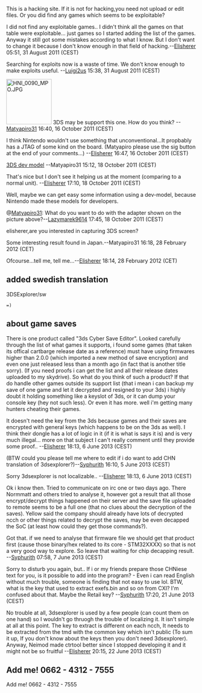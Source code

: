 This is a hacking site. If it is not for hacking,you need not upload or
edit files. Or you did find any games which seems to be exploitable?


I did not find any exploitable games.. I didn't think all the games on
that table were exploitable... just games so I started adding the list
of the games. Anyway it still got some mistakes according to what I
know. But I don't want to change it because I don't know enough in that
field of hacking.--[Elisherer](User:Elisherer "wikilink") 05:51, 31
August 2011 (CEST)

<!-- -->



Searching for exploits now is a waste of time. We don't know enough to
make exploits useful. --[Luigi2us](User:Luigi2us "wikilink") 15:38, 31
August 2011 (CEST)

<img src="HNI_0090_MPO.JPG" title="HNI_0090_MPO.JPG" width="120"
alt="HNI_0090_MPO.JPG" /> 3DS may be support this one. How do you think?
--[Matyapiro31](Matyapiro31 "wikilink") 16:40, 16 October 2011 (CEST)


I think Nintendo wouldn't use something that unconventional...It
propbably has a JTAG of some kind on the board. (Matyapiro please use
the sig button at the end of your comments...)
--[Elisherer](User:Elisherer "wikilink") 16:47, 16 October 2011 (CEST)

[3DS dev
model](http://www.ebay.com/itm/RARE-Nintendo-3DS-Panda-Development-Model-/170674509885#ht_500wt_1287)
--Matyapiro31 15:12, 18 October 2011 (CEST)


That's nice but I don't see it helping us at the moment (comparing to a
normal unit). --[Elisherer](User:Elisherer "wikilink") 17:10, 18 October
2011 (CEST)


Well, maybe we can get easy some information using a dev-model, because
Nintendo made these models for developers.

@[Matyapiro31](User:Matyapiro31 "wikilink"): What do you want to do with
the adapter shown on the picture
above?--[Lazymarek9614](User:Lazymarek9614 "wikilink") 17:45, 18 October
2011 (CEST)

elisherer,are you interested in capturing 3DS screen?

Some interesting result found in Japan.--Matyapiro31 16:18, 28 February
2012 (CET)


Ofcourse...tell me, tell me...--[Elisherer](User:Elisherer "wikilink")
18:14, 28 February 2012 (CET)

## added swedish translation

3DSExplorer/sw

`=)`

## about game saves

There is one product called "3ds Cyber Save Editor". Looked carefully
through the list of what games it supports, i found some games (that
taken its offical cartbarge release date as a reference) must have using
firmwares higher than 2.0.0 (which imported a new method of save
encryption) and even one just released less than a month ago (in fact
that is another title sorry). (If you need proofs i can get the list and
all their release dates uploaded to my skydrive). So what do you think
of such a product? If that do handle other games outside its support
list (that i mean i can backup my save of one game and let it decrypted
and resigned to your 3ds) i highly doubt it holding something like a
keyslot of 3ds, or it can dump your console key (hey not such less). Or
even it has more. well i'm getting many hunters cheating their games.


It doesn't need the key from the 3ds because games and their saves are
encrypted with general keys (which happens to be on the 3ds as well). I
think their dongle has a lot of logic in it (if it is what is says it
is) and is very much illegal... more on that subject I can't really
comment until they provide some proof..
--[Elisherer](User:Elisherer "wikilink") 18:13, 6 June 2013 (CEST)

(BTW could you please tell me where to edit if i do want to add CHN
translation of 3dsexplorer?)--[Syphurith](User:Syphurith "wikilink")
16:10, 5 June 2013 (CEST)


Sorry 3dsexplorer is not localizable..
--[Elisherer](User:Elisherer "wikilink") 18:13, 6 June 2013 (CEST)


Ok i know then. Tried to communicate on irc one or two days ago. There
Normmatt and others tried to analyse it, however got a result that all
those encrypt/decrypt things happened on their server and the save file
uploaded to remote seems to be a full one (that no clues about the
decryption of the saves). Yellow said the company should already have
lots of decrypted ncch or other things related to decrypt the saves, may
be even decapped the SoC (at least how could they get those commands?).

Got that. if we need to analyse that firmware file we should get that
product first (cause those binary/hex related to its core - STM32XXXX)
so that is not a very good way to explore. So leave that waiting for
chip decapping result. --[Syphurith](User:Syphurith "wikilink") 07:58, 7
June 2013 (CEST)

Sorry to disturb you again, but.. If i or my friends prepare those
CHNiese text for you, is it possible to add into the program? - Even i
can read English without much trouble, someone is finding that not easy
to use lol. BTW, what is the key that used to extract exefs.bin and so
on from CXI? I'm confused about that. Maybe the Retail key?
--[Syphurith](User:Syphurith "wikilink") 17:20, 21 June 2013 (CEST)


No trouble at all, 3dsexplorer is used by a few people (can count them
on one hand) so I wouldn't go thruogh the trouble of localizing it. It
isn't simple at all at this point. The key to extract is different on
each ncch, It needs to be extracted from the tmd with the common key
which isn't public (To sum it up, If you don't know about the keys then
you don't need 3dsexplorer). Anyway, Neimod made ctrtool better since I
stopped developing it and it might not be so fruitful
--[Elisherer](User:Elisherer "wikilink") 20:15, 22 June 2013 (CEST)

## Add me! 0662 - 4312 - 7555

Add me! 0662 - 4312 - 7555